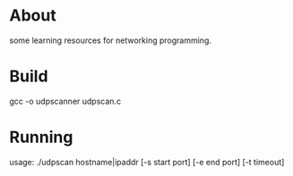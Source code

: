 # About

some learning resources for networking programming.

# Build

gcc -o udpscanner udpscan.c

# Running

usage: ./udpscan hostname|ipaddr [-s start port] [-e end port] [-t timeout]

